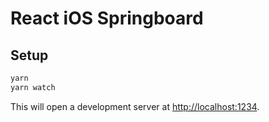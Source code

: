 # React iOS Springboard

## Setup

```sh
yarn
yarn watch
```

This will open a development server at [http://localhost:1234](http://localhost:1234).